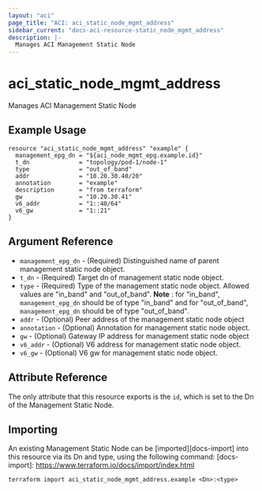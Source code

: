 ```yaml
---
layout: "aci"
page_title: "ACI: aci_static_node_mgmt_address"
sidebar_current: "docs-aci-resource-static_node_mgmt_address"
description: |-
  Manages ACI Management Static Node
---
```


# aci_static_node_mgmt_address #
Manages ACI Management Static Node

## Example Usage ##

```hcl
resource "aci_static_node_mgmt_address" "example" {
  management_epg_dn = "${aci_node_mgmt_epg.example.id}"
  t_dn              = "topology/pod-1/node-1"
  type              = "out_of_band"
  addr              = "10.20.30.40/20"
  annotation        = "example"
  description       = "from terraform"
  gw                = "10.20.30.41"
  v6_addr           = "1::40/64"
  v6_gw             = "1::21"
}
```


## Argument Reference ##

* `management_epg_dn` - (Required) Distinguished name of parent management static node object.
* `t_dn` - (Required) Target dn of management static node object.
* `type` - (Required) Type of the management static node object. Allowed values are "in_band" and "out_of_band". 
<strong>Note</strong> : for "in_band", `management_epg_dn` should be of type "in_band" and for "out_of_band", `management_epg_dn` should be of type "out_of_band".
* `addr` - (Optional) Peer address of the management static node object
* `annotation` - (Optional) Annotation for management static node object.
* `gw` - (Optional) Gateway IP address for management static node object
* `v6_addr` - (Optional) V6 address for management static node object.
* `v6_gw` - (Optional) V6 gw for management static node object.



## Attribute Reference

The only attribute that this resource exports is the `id`, which is set to the
Dn of the Management Static Node.

## Importing ##

An existing Management Static Node can be [imported][docs-import] into this resource via its Dn and type, using the following command:
[docs-import]: https://www.terraform.io/docs/import/index.html


```
terraform import aci_static_node_mgmt_address.example <Dn>:<type>
```